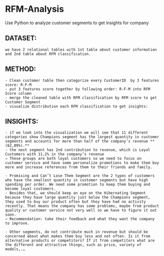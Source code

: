 # RFM-Analysis
Use Python to analyze customer segments to get insights for company

## DATASET:
    we have 2 relational tables with 1st table about customer information and 2nd table about RFM classification.
    
## METHOD:
    - Clean customer table then categorize every CustomerID  by 3 features score: R-F-M
    - put 3 features score together by following order: R-F-M into RFM Score column
    - merge the cleaned table with RFM classification by RFM score to get Customer Segment
    - visualize distribution each RFM classification to get insights:
    
## INSIGHTS:
    - if we look into the visualization we will see that 11 different categories show Champions segment has the largest quantity in customer segments and accounts for more than half of the company’s revenue **(62,89%).**
    - the next segment has 2nd contribution to revenue, which is Loyal Customers with 11,2% in the company’s revenue
    ⇒ These groups are both loyal customers so we need to focus on customer service and have some personalize promotions to make them buy more and increase references from them to their friends and family.
    
    - Promising and Can’t Lose Them Segment are the 2 types of customers who have the smallest quantity in customer segments but have high spending per order. We need some promotion to keep them buying and become loyal customers.
    - Besides that, we should keep an eye on the Hibernating Segment because they have large quantity just below the Champions segment, they used to buy our product often but they have had no activity recently. That means the company has some problems, maybe from product quality or customer service not very well so we have to figure it out soon.
    ⇒ Recommendation: take their feedback and what they want the company to improve.
    
    - Other segments, do not contribute much in revenue but should be concerned about what makes them buy less and not often. Is it from alternative products or competitors? If it from competitors what are the different and attractive things, such as price, variety of models,.…
